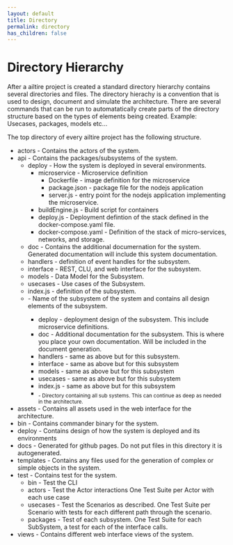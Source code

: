```yaml
---
layout: default
title: Directory
permalink: directory
has_children: false
---
```

# Directory Hierarchy

After a ailtire project is created a standard directory hierarchy contains several directories and files.
The directory hierachy is a convention that is used to design, document and simulate the architecture.
There are several commands that can be run to automatatically create parts of the directory structure based on
the types of elements being created. Example: Usecases, packages, models etc...

The top directory of every ailtire project has the following structure.

* actors - Contains the actors of the system.
* api - Contains the packages/subsystems of the system.
    * deploy - How the system is deployed in several environments.
      * microservice - Microservice definition
        * Dockerfile - image definition for the microservice
        * package.json - package file for the nodejs application
        * server.js - entry point for the nodejs application implementing the microservice.
      * buildEngine.js - Build script for containers
      * deploy.js - Deployment defintion of the stack defined in the docker-compose.yaml file.
      * docker-compose.yaml - Definition of the stack of micro-services, networks, and storage.
    * doc - Contains the additional documernation for the system. Generated documentation will include this system documentation.
    * handlers - definition of event handles for the subsystem.
    * interface - REST, CLU, and web interface for the subsystem.
    * models - Data Model for the Subsystem.
    * usecases - Use cases of the Subsystem.
    * index.js - definition of the subsystem.
    * <Package Name> - Name of the subsystem of the system and contains all design elements of the subsystem.
      * deploy - deployment design of the subsystem. This include microservice definitions. 
      * doc - Additional documentation for the subsystem. This is where you place your own documentation. Will be included in the document generation.
      * handlers - same as above but for this subsystem.
      * interface - same as above but for this subsystem
      * models - same as above but for this subsystem
      * usecases - same as above but for this subsystem
      * index.js - same as above but for this subsystem
      * <Sub Package Name> - Directory containing all sub systems. This can continue as deep as needed in the architecture.
* assets - Contains all assets used in the web interface for the architecture.
* bin - Contains commander binary for the system.
* deploy - Contains design of how the system is deployed and its environments
* docs - Generated for github pages. Do not put files in this directory it is autogenerated.
* templates - Contains any files used for the generation of complex or simple objects in the system.
* test - Contains test for the system.
    * bin - Test the CLI
    * actors - Test the Actor interactions One Test Suite per Actor with each use case
    * usecases - Test the Scenarios as described. One Test Suite per Scenario with tests for each different path through
      the scenario.
    * packages - Test of each subsystem. One Test Suite for each SubSystem, a test for each of the interface calls.
* views - Contains different web interface views of the system.


